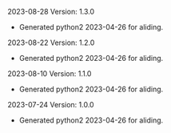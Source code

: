 2023-08-28 Version: 1.3.0
- Generated python2 2023-04-26 for aliding.

2023-08-22 Version: 1.2.0
- Generated python2 2023-04-26 for aliding.

2023-08-10 Version: 1.1.0
- Generated python2 2023-04-26 for aliding.

2023-07-24 Version: 1.0.0
- Generated python2 2023-04-26 for aliding.

